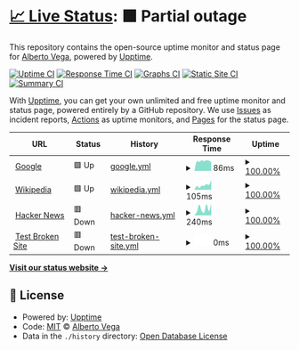 # [📈 Live Status](https://blackveriun.github.io/status): <!--live status--> **🟧 Partial outage**

This repository contains the open-source uptime monitor and status page for [Alberto Vega](https://blackveriun.netlify.app), powered by [Upptime](https://github.com/upptime/upptime).

[![Uptime CI](https://github.com/blackveriun/status/workflows/Uptime%20CI/badge.svg)](https://github.com/blackveriun/status/actions?query=workflow%3A%22Uptime+CI%22)
[![Response Time CI](https://github.com/blackveriun/status/workflows/Response%20Time%20CI/badge.svg)](https://github.com/blackveriun/status/actions?query=workflow%3A%22Response+Time+CI%22)
[![Graphs CI](https://github.com/blackveriun/status/workflows/Graphs%20CI/badge.svg)](https://github.com/blackveriun/status/actions?query=workflow%3A%22Graphs+CI%22)
[![Static Site CI](https://github.com/blackveriun/status/workflows/Static%20Site%20CI/badge.svg)](https://github.com/blackveriun/status/actions?query=workflow%3A%22Static+Site+CI%22)
[![Summary CI](https://github.com/blackveriun/status/workflows/Summary%20CI/badge.svg)](https://github.com/blackveriun/status/actions?query=workflow%3A%22Summary+CI%22)

With [Upptime](https://upptime.js.org), you can get your own unlimited and free uptime monitor and status page, powered entirely by a GitHub repository. We use [Issues](https://github.com/blackveriun/status/issues) as incident reports, [Actions](https://github.com/blackveriun/status/actions) as uptime monitors, and [Pages](https://blackveriun.github.io/status) for the status page.

<!--start: status pages-->
<!-- This summary is generated by Upptime (https://github.com/upptime/upptime) -->
<!-- Do not edit this manually, your changes will be overwritten -->
<!-- prettier-ignore -->
| URL | Status | History | Response Time | Uptime |
| --- | ------ | ------- | ------------- | ------ |
| <img alt="" src="https://icons.duckduckgo.com/ip3/www.google.com.ico" height="13"> [Google](https://www.google.com) | 🟩 Up | [google.yml](https://github.com/blackveriun/status/commits/HEAD/history/google.yml) | <details><summary><img alt="Response time graph" src="./graphs/google/response-time-week.png" height="20"> 86ms</summary><br><a href="https://blackveriun.github.io/status/history/google"><img alt="Response time 111" src="https://img.shields.io/endpoint?url=https%3A%2F%2Fraw.githubusercontent.com%2Fblackveriun%2Fstatus%2FHEAD%2Fapi%2Fgoogle%2Fresponse-time.json"></a><br><a href="https://blackveriun.github.io/status/history/google"><img alt="24-hour response time 76" src="https://img.shields.io/endpoint?url=https%3A%2F%2Fraw.githubusercontent.com%2Fblackveriun%2Fstatus%2FHEAD%2Fapi%2Fgoogle%2Fresponse-time-day.json"></a><br><a href="https://blackveriun.github.io/status/history/google"><img alt="7-day response time 86" src="https://img.shields.io/endpoint?url=https%3A%2F%2Fraw.githubusercontent.com%2Fblackveriun%2Fstatus%2FHEAD%2Fapi%2Fgoogle%2Fresponse-time-week.json"></a><br><a href="https://blackveriun.github.io/status/history/google"><img alt="30-day response time 88" src="https://img.shields.io/endpoint?url=https%3A%2F%2Fraw.githubusercontent.com%2Fblackveriun%2Fstatus%2FHEAD%2Fapi%2Fgoogle%2Fresponse-time-month.json"></a><br><a href="https://blackveriun.github.io/status/history/google"><img alt="1-year response time 110" src="https://img.shields.io/endpoint?url=https%3A%2F%2Fraw.githubusercontent.com%2Fblackveriun%2Fstatus%2FHEAD%2Fapi%2Fgoogle%2Fresponse-time-year.json"></a></details> | <details><summary><a href="https://blackveriun.github.io/status/history/google">100.00%</a></summary><a href="https://blackveriun.github.io/status/history/google"><img alt="All-time uptime 100.00%" src="https://img.shields.io/endpoint?url=https%3A%2F%2Fraw.githubusercontent.com%2Fblackveriun%2Fstatus%2FHEAD%2Fapi%2Fgoogle%2Fuptime.json"></a><br><a href="https://blackveriun.github.io/status/history/google"><img alt="24-hour uptime 100.00%" src="https://img.shields.io/endpoint?url=https%3A%2F%2Fraw.githubusercontent.com%2Fblackveriun%2Fstatus%2FHEAD%2Fapi%2Fgoogle%2Fuptime-day.json"></a><br><a href="https://blackveriun.github.io/status/history/google"><img alt="7-day uptime 100.00%" src="https://img.shields.io/endpoint?url=https%3A%2F%2Fraw.githubusercontent.com%2Fblackveriun%2Fstatus%2FHEAD%2Fapi%2Fgoogle%2Fuptime-week.json"></a><br><a href="https://blackveriun.github.io/status/history/google"><img alt="30-day uptime 100.00%" src="https://img.shields.io/endpoint?url=https%3A%2F%2Fraw.githubusercontent.com%2Fblackveriun%2Fstatus%2FHEAD%2Fapi%2Fgoogle%2Fuptime-month.json"></a><br><a href="https://blackveriun.github.io/status/history/google"><img alt="1-year uptime 99.99%" src="https://img.shields.io/endpoint?url=https%3A%2F%2Fraw.githubusercontent.com%2Fblackveriun%2Fstatus%2FHEAD%2Fapi%2Fgoogle%2Fuptime-year.json"></a></details>
| <img alt="" src="https://icons.duckduckgo.com/ip3/en.wikipedia.org.ico" height="13"> [Wikipedia](https://en.wikipedia.org) | 🟩 Up | [wikipedia.yml](https://github.com/blackveriun/status/commits/HEAD/history/wikipedia.yml) | <details><summary><img alt="Response time graph" src="./graphs/wikipedia/response-time-week.png" height="20"> 105ms</summary><br><a href="https://blackveriun.github.io/status/history/wikipedia"><img alt="Response time 213" src="https://img.shields.io/endpoint?url=https%3A%2F%2Fraw.githubusercontent.com%2Fblackveriun%2Fstatus%2FHEAD%2Fapi%2Fwikipedia%2Fresponse-time.json"></a><br><a href="https://blackveriun.github.io/status/history/wikipedia"><img alt="24-hour response time 211" src="https://img.shields.io/endpoint?url=https%3A%2F%2Fraw.githubusercontent.com%2Fblackveriun%2Fstatus%2FHEAD%2Fapi%2Fwikipedia%2Fresponse-time-day.json"></a><br><a href="https://blackveriun.github.io/status/history/wikipedia"><img alt="7-day response time 105" src="https://img.shields.io/endpoint?url=https%3A%2F%2Fraw.githubusercontent.com%2Fblackveriun%2Fstatus%2FHEAD%2Fapi%2Fwikipedia%2Fresponse-time-week.json"></a><br><a href="https://blackveriun.github.io/status/history/wikipedia"><img alt="30-day response time 143" src="https://img.shields.io/endpoint?url=https%3A%2F%2Fraw.githubusercontent.com%2Fblackveriun%2Fstatus%2FHEAD%2Fapi%2Fwikipedia%2Fresponse-time-month.json"></a><br><a href="https://blackveriun.github.io/status/history/wikipedia"><img alt="1-year response time 204" src="https://img.shields.io/endpoint?url=https%3A%2F%2Fraw.githubusercontent.com%2Fblackveriun%2Fstatus%2FHEAD%2Fapi%2Fwikipedia%2Fresponse-time-year.json"></a></details> | <details><summary><a href="https://blackveriun.github.io/status/history/wikipedia">100.00%</a></summary><a href="https://blackveriun.github.io/status/history/wikipedia"><img alt="All-time uptime 100.00%" src="https://img.shields.io/endpoint?url=https%3A%2F%2Fraw.githubusercontent.com%2Fblackveriun%2Fstatus%2FHEAD%2Fapi%2Fwikipedia%2Fuptime.json"></a><br><a href="https://blackveriun.github.io/status/history/wikipedia"><img alt="24-hour uptime 100.00%" src="https://img.shields.io/endpoint?url=https%3A%2F%2Fraw.githubusercontent.com%2Fblackveriun%2Fstatus%2FHEAD%2Fapi%2Fwikipedia%2Fuptime-day.json"></a><br><a href="https://blackveriun.github.io/status/history/wikipedia"><img alt="7-day uptime 100.00%" src="https://img.shields.io/endpoint?url=https%3A%2F%2Fraw.githubusercontent.com%2Fblackveriun%2Fstatus%2FHEAD%2Fapi%2Fwikipedia%2Fuptime-week.json"></a><br><a href="https://blackveriun.github.io/status/history/wikipedia"><img alt="30-day uptime 100.00%" src="https://img.shields.io/endpoint?url=https%3A%2F%2Fraw.githubusercontent.com%2Fblackveriun%2Fstatus%2FHEAD%2Fapi%2Fwikipedia%2Fuptime-month.json"></a><br><a href="https://blackveriun.github.io/status/history/wikipedia"><img alt="1-year uptime 100.00%" src="https://img.shields.io/endpoint?url=https%3A%2F%2Fraw.githubusercontent.com%2Fblackveriun%2Fstatus%2FHEAD%2Fapi%2Fwikipedia%2Fuptime-year.json"></a></details>
| <img alt="" src="https://icons.duckduckgo.com/ip3/news.ycombinator.com.ico" height="13"> [Hacker News](https://news.ycombinator.com) | 🟥 Down | [hacker-news.yml](https://github.com/blackveriun/status/commits/HEAD/history/hacker-news.yml) | <details><summary><img alt="Response time graph" src="./graphs/hacker-news/response-time-week.png" height="20"> 240ms</summary><br><a href="https://blackveriun.github.io/status/history/hacker-news"><img alt="Response time 311" src="https://img.shields.io/endpoint?url=https%3A%2F%2Fraw.githubusercontent.com%2Fblackveriun%2Fstatus%2FHEAD%2Fapi%2Fhacker-news%2Fresponse-time.json"></a><br><a href="https://blackveriun.github.io/status/history/hacker-news"><img alt="24-hour response time 389" src="https://img.shields.io/endpoint?url=https%3A%2F%2Fraw.githubusercontent.com%2Fblackveriun%2Fstatus%2FHEAD%2Fapi%2Fhacker-news%2Fresponse-time-day.json"></a><br><a href="https://blackveriun.github.io/status/history/hacker-news"><img alt="7-day response time 240" src="https://img.shields.io/endpoint?url=https%3A%2F%2Fraw.githubusercontent.com%2Fblackveriun%2Fstatus%2FHEAD%2Fapi%2Fhacker-news%2Fresponse-time-week.json"></a><br><a href="https://blackveriun.github.io/status/history/hacker-news"><img alt="30-day response time 316" src="https://img.shields.io/endpoint?url=https%3A%2F%2Fraw.githubusercontent.com%2Fblackveriun%2Fstatus%2FHEAD%2Fapi%2Fhacker-news%2Fresponse-time-month.json"></a><br><a href="https://blackveriun.github.io/status/history/hacker-news"><img alt="1-year response time 312" src="https://img.shields.io/endpoint?url=https%3A%2F%2Fraw.githubusercontent.com%2Fblackveriun%2Fstatus%2FHEAD%2Fapi%2Fhacker-news%2Fresponse-time-year.json"></a></details> | <details><summary><a href="https://blackveriun.github.io/status/history/hacker-news">100.00%</a></summary><a href="https://blackveriun.github.io/status/history/hacker-news"><img alt="All-time uptime 99.95%" src="https://img.shields.io/endpoint?url=https%3A%2F%2Fraw.githubusercontent.com%2Fblackveriun%2Fstatus%2FHEAD%2Fapi%2Fhacker-news%2Fuptime.json"></a><br><a href="https://blackveriun.github.io/status/history/hacker-news"><img alt="24-hour uptime 99.99%" src="https://img.shields.io/endpoint?url=https%3A%2F%2Fraw.githubusercontent.com%2Fblackveriun%2Fstatus%2FHEAD%2Fapi%2Fhacker-news%2Fuptime-day.json"></a><br><a href="https://blackveriun.github.io/status/history/hacker-news"><img alt="7-day uptime 100.00%" src="https://img.shields.io/endpoint?url=https%3A%2F%2Fraw.githubusercontent.com%2Fblackveriun%2Fstatus%2FHEAD%2Fapi%2Fhacker-news%2Fuptime-week.json"></a><br><a href="https://blackveriun.github.io/status/history/hacker-news"><img alt="30-day uptime 100.00%" src="https://img.shields.io/endpoint?url=https%3A%2F%2Fraw.githubusercontent.com%2Fblackveriun%2Fstatus%2FHEAD%2Fapi%2Fhacker-news%2Fuptime-month.json"></a><br><a href="https://blackveriun.github.io/status/history/hacker-news"><img alt="1-year uptime 99.98%" src="https://img.shields.io/endpoint?url=https%3A%2F%2Fraw.githubusercontent.com%2Fblackveriun%2Fstatus%2FHEAD%2Fapi%2Fhacker-news%2Fuptime-year.json"></a></details>
| <img alt="" src="https://icons.duckduckgo.com/ip3/thissitedoesnotexist.koj.co.ico" height="13"> [Test Broken Site](https://thissitedoesnotexist.koj.co) | 🟥 Down | [test-broken-site.yml](https://github.com/blackveriun/status/commits/HEAD/history/test-broken-site.yml) | <details><summary><img alt="Response time graph" src="./graphs/test-broken-site/response-time-week.png" height="20"> 0ms</summary><br><a href="https://blackveriun.github.io/status/history/test-broken-site"><img alt="Response time 0" src="https://img.shields.io/endpoint?url=https%3A%2F%2Fraw.githubusercontent.com%2Fblackveriun%2Fstatus%2FHEAD%2Fapi%2Ftest-broken-site%2Fresponse-time.json"></a><br><a href="https://blackveriun.github.io/status/history/test-broken-site"><img alt="24-hour response time 0" src="https://img.shields.io/endpoint?url=https%3A%2F%2Fraw.githubusercontent.com%2Fblackveriun%2Fstatus%2FHEAD%2Fapi%2Ftest-broken-site%2Fresponse-time-day.json"></a><br><a href="https://blackveriun.github.io/status/history/test-broken-site"><img alt="7-day response time 0" src="https://img.shields.io/endpoint?url=https%3A%2F%2Fraw.githubusercontent.com%2Fblackveriun%2Fstatus%2FHEAD%2Fapi%2Ftest-broken-site%2Fresponse-time-week.json"></a><br><a href="https://blackveriun.github.io/status/history/test-broken-site"><img alt="30-day response time 0" src="https://img.shields.io/endpoint?url=https%3A%2F%2Fraw.githubusercontent.com%2Fblackveriun%2Fstatus%2FHEAD%2Fapi%2Ftest-broken-site%2Fresponse-time-month.json"></a><br><a href="https://blackveriun.github.io/status/history/test-broken-site"><img alt="1-year response time 0" src="https://img.shields.io/endpoint?url=https%3A%2F%2Fraw.githubusercontent.com%2Fblackveriun%2Fstatus%2FHEAD%2Fapi%2Ftest-broken-site%2Fresponse-time-year.json"></a></details> | <details><summary><a href="https://blackveriun.github.io/status/history/test-broken-site">100.00%</a></summary><a href="https://blackveriun.github.io/status/history/test-broken-site"><img alt="All-time uptime 100.00%" src="https://img.shields.io/endpoint?url=https%3A%2F%2Fraw.githubusercontent.com%2Fblackveriun%2Fstatus%2FHEAD%2Fapi%2Ftest-broken-site%2Fuptime.json"></a><br><a href="https://blackveriun.github.io/status/history/test-broken-site"><img alt="24-hour uptime 100.00%" src="https://img.shields.io/endpoint?url=https%3A%2F%2Fraw.githubusercontent.com%2Fblackveriun%2Fstatus%2FHEAD%2Fapi%2Ftest-broken-site%2Fuptime-day.json"></a><br><a href="https://blackveriun.github.io/status/history/test-broken-site"><img alt="7-day uptime 100.00%" src="https://img.shields.io/endpoint?url=https%3A%2F%2Fraw.githubusercontent.com%2Fblackveriun%2Fstatus%2FHEAD%2Fapi%2Ftest-broken-site%2Fuptime-week.json"></a><br><a href="https://blackveriun.github.io/status/history/test-broken-site"><img alt="30-day uptime 100.00%" src="https://img.shields.io/endpoint?url=https%3A%2F%2Fraw.githubusercontent.com%2Fblackveriun%2Fstatus%2FHEAD%2Fapi%2Ftest-broken-site%2Fuptime-month.json"></a><br><a href="https://blackveriun.github.io/status/history/test-broken-site"><img alt="1-year uptime 100.00%" src="https://img.shields.io/endpoint?url=https%3A%2F%2Fraw.githubusercontent.com%2Fblackveriun%2Fstatus%2FHEAD%2Fapi%2Ftest-broken-site%2Fuptime-year.json"></a></details>

<!--end: status pages-->

[**Visit our status website →**](https://blackveriun.github.io/status)

## 📄 License

- Powered by: [Upptime](https://github.com/upptime/upptime)
- Code: [MIT](./LICENSE) © [Alberto Vega](https://blackveriun.netlify.app)
- Data in the `./history` directory: [Open Database License](https://opendatacommons.org/licenses/odbl/1-0/)
